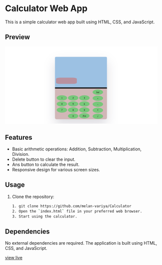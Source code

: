 # Calculator Web App

This is a simple calculator web app built using HTML, CSS, and JavaScript.

## Preview

![Calculator Preview](133836.png)

## Features

- Basic arithmetic operations: Addition, Subtraction, Multiplication, Division.
- Delete button to clear the input.
- Ans button to calculate the result.
- Responsive design for various screen sizes.

## Usage

1. Clone the repository:

   ```bash 
   1. git clone https://github.com/melan-variya/Calculator
   2. Open the `index.html` file in your preferred web browser.
   3. Start using the calculator.
## Dependencies
   No external dependencies are required. The application is built using HTML, CSS, and JavaScript.

[view live](https://calculatebym.netlify.app/)
